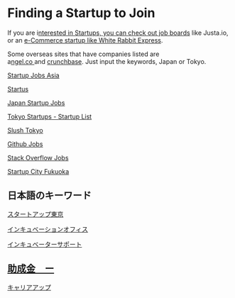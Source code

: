 <h1>Finding a Startup to Join</h1>
<p>
  If you are i<a href="https://justa.io/companies">nterested in Startups, you can check out job boards</a>&nbsp;like
  <span class="wysiwyg-font-size-large">Justa.io, or an&nbsp;</span><a href="https://my.whiterabbitexpress.com/jobs?selectedRole=marketing">e-Commerce startup like White Rabbit Express</a>.
</p>
<p>
  Some overseas sites that have companies listed are a<a href="https://angel.co/japan">ngel.co&nbsp;</a>and&nbsp;<a href="https://www.crunchbase.com/app/search/companies/31fcf33879c1b0cd0fc273785eee48a461aa3728">crunchbase</a>.
  Just input the keywords, Japan or Tokyo.
</p>
<p>
  <a href="http://startupjobs.asia/site/jobs/location/japan" target="_blank" rel="noopener">Startup Jobs Asia</a>
</p>
<p>
  <a href="https://www.startus.cc/jobs/english/japan" target="_blank" rel="noopener">Startus</a>
</p>
<p>
  <a href="http://www.japanstartupjobs.com/" target="_blank" rel="noopener">Japan Startup Jobs</a>
</p>
<p>
  <a href="https://tokyo.startups-list.com/" target="_blank" rel="noopener">Tokyo Startups - Startup List</a>
</p>
<p>
  <a href="http://tokyo.slush.org/news/slush-tokyo-2018-day-2-wrap-up-just-the-beginning-for-breaking-barriers" target="_blank" rel="noopener">Slush Tokyo</a>
</p>
<p>
  <a href="https://jobs.github.com/positions?description=&amp;location=Japan" target="_blank" rel="noopener">Github Jobs</a>
</p>
<p>
  <a href="https://stackoverflow.com/jobs?sort=i&amp;l=Tokyo&amp;d=20&amp;u=Km" target="_blank" rel="noopener">Stack Overflow Jobs</a>
</p>
<p>
  <a href="http://startup.fukuoka.jp/" target="_blank" rel="noopener">Startup City Fukuoka</a>
</p>
<h2>日本語のキーワード</h2>
<p>
  <a href="https://startuphub.tokyo/" target="_blank" rel="noopener">スタートアップ東京</a>
</p>
<p>
  <a href="http://www.tokyo-kosha.or.jp/incubator/" target="_blank" rel="noopener">インキュベーションオフィス</a>
</p>
<p>
  <a href="http://www.sangyo-rodo.metro.tokyo.jp/chushou/shoko/sougyou/hub/" target="_blank" rel="noopener">インキュベーターサポート</a>
</p>
<h2>
  <a href="労働生産性向上に資する訓練、若年者への訓練OJTとOFF-JTを組み合わせた訓練など訓練効果が高い訓練等を行う%20上記訓練以外の訓練等を行う セルフ・キャリアドック制度、教育訓練休暇制度を導入する 技能検定合格報奨金制度、社内検定制度、業界検定制度を導入する" target="_blank" rel="noopener">助成金　ー</a>
</h2>
<p>
  <a href="労働生産性向上に資する訓練、若年者への訓練OJTとOFF-JTを組み合わせた訓練など訓練効果が高い訓練等を行う%20上記訓練以外の訓練等を行う セルフ・キャリアドック制度、教育訓練休暇制度を導入する 技能検定合格報奨金制度、社内検定制度、業界検定制度を導入する" target="_blank" rel="noopener">キャリアアップ</a>
</p>
<p>&nbsp;</p>
<p>&nbsp;</p>
<p>&nbsp;</p>
<p>&nbsp;</p>
